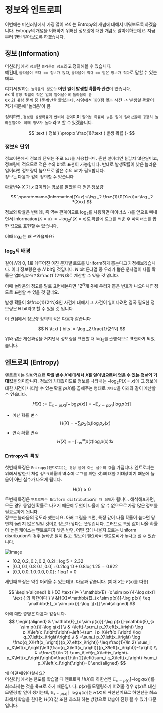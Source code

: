 # 정보와 엔트로피
이번에는 머신러닝에서 가장 많이 쓰이는 Entropy의 개념에 대해서 배워보도록 하겠습니다. Entropy의 개념을 이해하기 위해선 정보량에 대한 개념도 알아야하는데요. 지금부터 한번 알아보도록 하겠습니다.

## 정보 (Information)
머신러닝에서 `정보`란 `놀라움의 정도`라고 정의해볼 수 있습니다.  
예컨데, `놀라움이 크다 == 정보가 많다`, `놀라움이 작다 == 받은 정보가 적다`로 말할 수 있는데요.  

여기서 말하는 `놀라움의 정도`란 **어떤 일이 발생할 확률과 관련**이 있습니다.   
ex 1) `발생 확률이 적은 일이 일어날수록 놀라움이 큼`  
ex 2) 예상 문제 중 1문제만을 풀었는데, 시험에서 100점 맞는 사건 -> 발생할 확률이 적기 때문에 '놀라움'이 큼


정리하면, `정보란 발생확률과 반비례 관계`이며 `일어날 확률이 낮은 일이 일어났을때 굉장히 놀라운일이며 이때 정보가 높다` 라고 할 수 있겠습니다.

$$
\text { 정보 } \propto \frac{1}{\text { 발생 확률 }}
$$

### 정보의 단위
정보이론에서 정보의 단위는 주로 `bit`를 사용합니다. 흔한 일이라면 놀랍지 않은일이고, 정보량이 적으므로 적은 수의 bit로 표현이 가능합니다. 반대로 발생확률이 낮은 놀라운 일이라면 정보량이 높으므로 많은 수의 bit가 필요합니다.  
정보는 다음과 같이 정의할 수 있습니다.

확률변수 $X$ 가 $x$ 값이라는 정보를 알았을 때 얻은 정보량 

$$
\operatorname{Information}(X=x):=\log _2 \frac{1}{P(X=x)}=-\log _2 P(X=x)
$$

정보와 확률은 반비례, 즉 역수 관계이므로 $\log _2$를 사용하면 마이너스(-)를 앞으로 빼내면서 $\operatorname{Information}(X=x):=-\log _2 P(X=x)$로 확률에 로그를 씌운 후 마이너스를 곱한 값으로 표현할 수 있습니다.

이때 $\log _2$는 왜 쓰였을까요? 

### $\log _2$의 배경
길이 $N$의 0, 1로 이루어진 이진 문자열 로또를 Uniform하게 뽑는다고 가정해보겠습니다. 이때 정보량은 총 $N$ bit일 것입니다. $N$ bit 문자열 중 우리가 뽑은 문자열이 나올 확률은 얼마일까요? $\frac{1}{2^N}$로 계산할 수 있을 것 입니다. 

이때 놀라움의 정도를 말로 표현해본다면 "${2^N}$개 중에 우리가 뽑은 번호가 나오다니!" 정도로 표현할 수 있을 것 같네요. 

발생 확률이 $\frac{1}{2^N}$인 사건에 대해서 그 사건이 일어나려면 결국 필요한 정보량은 $N$ bit라고 할 수 있을 것 입니다.

이 관점에서 정보량 정의의 식은 다음과 같습니다.

$$
N \text { bits }=-\log _2 \frac{1}{2^N}
$$

위와 같은 계산과정을 거치면서 정보량을 표현할 때 $\log _2$를 관행적으로 표현하게 되었습니다.

## 엔트로피 (Entropy)
엔트로피는 일반적으로 **확률 변수 $X$에 대해서 $X$를 알아냄으로써 얻을 수 있는 정보의 기대값**을 의미합니다.
정보의 기대값이므로 정보를 나타내는 $-\log _2 P(X=x)$에 그 정보에 대한 사건이 나타날 수 있는 확률 $p(X)$를 곱해주는 형태로 `기대값`을 아래와 같이 계산할 수 있습니다.

$$
H(X):=\mathbb{E}_{x \sim p(X)}[-\log p(x)]=-\mathbb{E}_{x \sim p(X)}[\log p(x)]
$$
- 이산 확률 변수
$$
H(X)=-\sum_i p_X\left(x_i\right) \log p_X\left(x_i\right)
$$
- 연속 확률 변수
$$
H(X)=-\int_{-\infty}^{\infty} p(x) \log p(x) d x
$$

### Entropy의 특징
첫번째 특징은 `Entropy(엔트로피)는 항상 음이 아닌 실수의 값`을 가집니다. 엔트로피는 위에서 말한것 처럼 정보(확률의 역수에 로그를 취한 것)에 대한 기대값이기 때문에 늘 음이 아닌 실수가 나오게 됩니다.

$$H(X)\ge0$$

두번째 특징은 `엔트로피는 Uniform distribution일 때 최대`가 됩니다. 해석해보자면, 모든 경우 동일한 확률로 나오기 때문에 무엇이 나올지 알 수 없으므로 가장 많은 정보를 필요로하게 됩니다.  
정보는 놀라움의 정도라 했는데요. 아래 그림을 보면, 특정 값이 나올 확률이 높다면 당연히 놀랍지 않은 일일 것이고 정보가 낮다는 뜻일겁니다. 그러므로 특정 값이 나올 확률이 높은 케이스는 엔트로피가 낮은 반면, 어떤 값이 나올지 모르는 Uniform distribution의 경우 놀라운 일이 많고, 정보이 필요하며 엔트로피가 높다고 할 수 있습니다.

![image](https://user-images.githubusercontent.com/7252598/229152411-eadc0cad-d862-4bad-abd1-682a0f08b45b.png)

- $[0.2,0.2,0.2,0.2,0.2]: \log 5=2.32$
- $[0.0,0.1,0.8,0.1,0.0]: 0.2 \log 10+0.8 \log 1.25=0.922$
- $[0.0,0.0,1.0,0.0,0.0]: 1 \log 1=0$

세번째 특징은 약간 어려울 수 있는데요. 다음과 같습니다. (이때 $X$는 $P(x)$를 따름)

$$
\begin{aligned}
& H(X) \text { 는 } \mathbb{E}_{x \sim p(x)}[-\log q(x)] \text { 의 하한이다 } \\
&H(X)=\mathbb{E}_{x \sim p(x)}[-\log p(x)] \leq \mathbb{E}_{x \sim p(x)}[-\log q(x)]
\end{aligned}
$$

이에 대한 증명은 다음과 같습니다.
$$
\begin{aligned}
& \mathbb{E}_{x \sim p(x)}[-\log p(x)]-\mathbb{E}_{x \sim p(x)}[-\log q(x)] \\
& =\left(-\sum_i p_X\left(x_i\right) \log p_X\left(x_i\right)\right)-\left(-\sum_i p_X\left(x_i\right) \log q_X\left(x_i\right)\right) \\
& =\sum_i p_X\left(x_i\right) \log \frac{q_X\left(x_i\right)}{p_X\left(x_i\right)} \leq \frac{1}{\ln 2} \sum_i p_X\left(x_i\right)\left(\frac{q_X\left(x_i\right)}{p_X\left(x_i\right)}-1\right) \\
& =\frac{1}{\ln 2} \sum_i\left(q_X\left(x_i\right)-p_X\left(x_i\right)\right)=\frac{1}{\ln 2}\left(\sum_i q_X\left(x_i\right)-\sum_i p_X\left(x_i\right)\right)=0
\end{aligned}
$$

왜 이걸 배워야할까요?  
머신러닝에서는 분포를 학습할 때 엔트로피 $H(X)$의 하한선인 $\mathbb{E}_{x \sim p(x)}[-\log q(x)]$를 최소화하는 것을 목표로 하기 때문입니다. $p(x)$를 모델링하기 어려울 경우 $q(x)$로 대신 모델링 할 일이 생기는데, $\mathbb{E}_{x \sim p(x)}[-\log q(x)]$는 $H(X)$의 하한선이므로 하한선을 최소화해서 학습을 한다면 $H(X)$ 값 또한 최소화 하는 방향으로 학습이 진행 될 수 있기 때문입니다.
